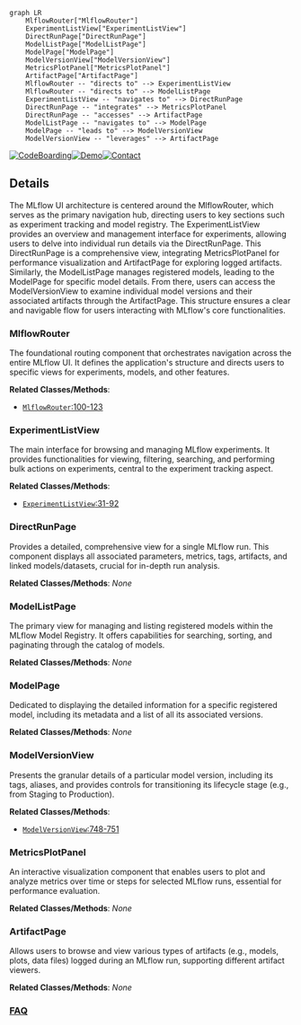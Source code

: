 ```mermaid
graph LR
    MlflowRouter["MlflowRouter"]
    ExperimentListView["ExperimentListView"]
    DirectRunPage["DirectRunPage"]
    ModelListPage["ModelListPage"]
    ModelPage["ModelPage"]
    ModelVersionView["ModelVersionView"]
    MetricsPlotPanel["MetricsPlotPanel"]
    ArtifactPage["ArtifactPage"]
    MlflowRouter -- "directs to" --> ExperimentListView
    MlflowRouter -- "directs to" --> ModelListPage
    ExperimentListView -- "navigates to" --> DirectRunPage
    DirectRunPage -- "integrates" --> MetricsPlotPanel
    DirectRunPage -- "accesses" --> ArtifactPage
    ModelListPage -- "navigates to" --> ModelPage
    ModelPage -- "leads to" --> ModelVersionView
    ModelVersionView -- "leverages" --> ArtifactPage
```

[![CodeBoarding](https://img.shields.io/badge/Generated%20by-CodeBoarding-9cf?style=flat-square)](https://github.com/CodeBoarding/GeneratedOnBoardings)[![Demo](https://img.shields.io/badge/Try%20our-Demo-blue?style=flat-square)](https://www.codeboarding.org/demo)[![Contact](https://img.shields.io/badge/Contact%20us%20-%20contact@codeboarding.org-lightgrey?style=flat-square)](mailto:contact@codeboarding.org)

## Details

The MLflow UI architecture is centered around the MlflowRouter, which serves as the primary navigation hub, directing users to key sections such as experiment tracking and model registry. The ExperimentListView provides an overview and management interface for experiments, allowing users to delve into individual run details via the DirectRunPage. This DirectRunPage is a comprehensive view, integrating MetricsPlotPanel for performance visualization and ArtifactPage for exploring logged artifacts. Similarly, the ModelListPage manages registered models, leading to the ModelPage for specific model details. From there, users can access the ModelVersionView to examine individual model versions and their associated artifacts through the ArtifactPage. This structure ensures a clear and navigable flow for users interacting with MLflow's core functionalities.

### MlflowRouter
The foundational routing component that orchestrates navigation across the entire MLflow UI. It defines the application's structure and directs users to specific views for experiments, models, and other features.


**Related Classes/Methods**:

- <a href="https://github.com/mlflow/mlflow/blob/master/mlflow/server/js/src/MlflowRouter.tsx#L100-L123" target="_blank" rel="noopener noreferrer">`MlflowRouter`:100-123</a>


### ExperimentListView
The main interface for browsing and managing MLflow experiments. It provides functionalities for viewing, filtering, searching, and performing bulk actions on experiments, central to the experiment tracking aspect.


**Related Classes/Methods**:

- <a href="https://github.com/mlflow/mlflow/blob/master/mlflow/server/js/src/experiment-tracking/components/ExperimentListView.tsx#L31-L92" target="_blank" rel="noopener noreferrer">`ExperimentListView`:31-92</a>


### DirectRunPage
Provides a detailed, comprehensive view for a single MLflow run. This component displays all associated parameters, metrics, tags, artifacts, and linked models/datasets, crucial for in-depth run analysis.


**Related Classes/Methods**: _None_

### ModelListPage
The primary view for managing and listing registered models within the MLflow Model Registry. It offers capabilities for searching, sorting, and paginating through the catalog of models.


**Related Classes/Methods**: _None_

### ModelPage
Dedicated to displaying the detailed information for a specific registered model, including its metadata and a list of all its associated versions.


**Related Classes/Methods**: _None_

### ModelVersionView
Presents the granular details of a particular model version, including its tags, aliases, and provides controls for transitioning its lifecycle stage (e.g., from Staging to Production).


**Related Classes/Methods**:

- <a href="https://github.com/mlflow/mlflow/blob/master/mlflow/server/js/src/model-registry/components/ModelVersionView.tsx#L748-L751" target="_blank" rel="noopener noreferrer">`ModelVersionView`:748-751</a>


### MetricsPlotPanel
An interactive visualization component that enables users to plot and analyze metrics over time or steps for selected MLflow runs, essential for performance evaluation.


**Related Classes/Methods**: _None_

### ArtifactPage
Allows users to browse and view various types of artifacts (e.g., models, plots, data files) logged during an MLflow run, supporting different artifact viewers.


**Related Classes/Methods**: _None_



### [FAQ](https://github.com/CodeBoarding/GeneratedOnBoardings/tree/main?tab=readme-ov-file#faq)